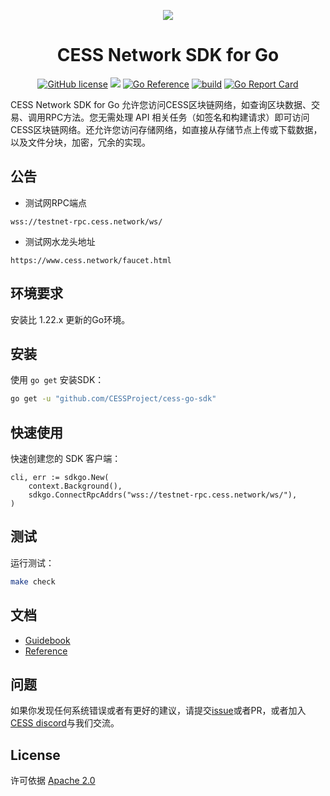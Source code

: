 <p align="center">
<a href="https://cess.network/"><img src="https://github.com/CESSProject/doc-v2/blob/main/assets/introduction/banner.jpg"></a>
</p>

<h1 align="center">CESS Network SDK for Go</h1>

<div align="center">

[![GitHub license](https://img.shields.io/badge/license-Apache2-blue)](#LICENSE)
<a href=""><img src="https://img.shields.io/badge/golang-%3E%3D1.22-blue.svg" /></a>
[![Go Reference](https://pkg.go.dev/badge/github.com/CESSProject/cess-go-sdk.svg)](https://pkg.go.dev/github.com/CESSProject/cess-go-sdk)
[![build](https://github.com/CESSProject/cess-go-sdk/actions/workflows/build&test.yml/badge.svg)](https://github.com/CESSProject/cess-go-sdk/actions/workflows/build&test.yml)
[![Go Report Card](https://goreportcard.com/badge/github.com/CESSProject/cess-go-sdk)](https://goreportcard.com/report/github.com/CESSProject/cess-go-sdk)

</div>

CESS Network SDK for Go 允许您访问CESS区块链网络，如查询区块数据、交易、调用RPC方法。您无需处理 API 相关任务（如签名和构建请求）即可访问CESS区块链网络。还允许您访问存储网络，如直接从存储节点上传或下载数据，以及文件分块，加密，冗余的实现。

## 公告
- 测试网RPC端点
```
wss://testnet-rpc.cess.network/ws/
```

- 测试网水龙头地址
```
https://www.cess.network/faucet.html
```

## 环境要求

安装比 1.22.x 更新的Go环境。

## 安装

使用 `go get` 安装SDK：

```sh
go get -u "github.com/CESSProject/cess-go-sdk"
```

## 快速使用

快速创建您的 SDK 客户端：
```golang
cli, err := sdkgo.New(
    context.Background(),
    sdkgo.ConnectRpcAddrs("wss://testnet-rpc.cess.network/ws/"),
)
```

## 测试

运行测试：

```sh
make check
```

## 文档

- [Guidebook](https://doc.cess.network/developer/cess-sdk/sdk-golang)
- [Reference](https://pkg.go.dev/github.com/CESSProject/cess-go-sdk)

## 问题

如果你发现任何系统错误或者有更好的建议，请提交[issue](https://github.com/CESSProject/cess-go-sdk/issues/new)或者PR，或者加入[CESS discord](https://discord.gg/mYHTMfBwNS)与我们交流。

## License

许可依据 [Apache 2.0](https://github.com/CESSProject/cess-go-sdk/blob/main/LICENSE)








